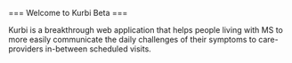 === Welcome to Kurbi Beta ===

Kurbi is a breakthrough web application that helps people living with MS to more easily communicate the daily challenges of their symptoms to care-providers in-between scheduled visits.